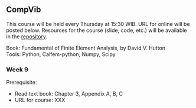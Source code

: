 ## CompVib
This course will be held every Thursday at 15:30 WIB. URL for online will be posted below. Resources for the course (slide, code, etc.) will be available in the [repository](https://github.com/bagustris/compvib).

Book: Fundamental of Finite Element Analysis, by David V. Hutton  
Tools: Python, Calfem-python, Numpy, Scipy

### Week 9  
Prerequisite:  
- Read text book: Chapter 3, Appendix A, B, C
- URL for course: XXX


